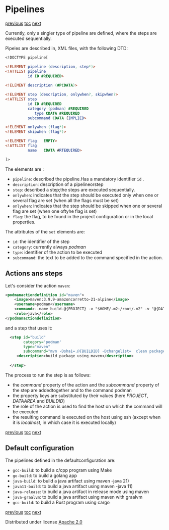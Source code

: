 # Pipelines

[previous](04-images.md)
[toc](_toc.md)
[next](06-projects.md)

Currently, only a singler type of pipeline are defined, where the steps are executed sequentially.

Pipeles are described in, XML files, with the following DTD:

```DTD
<!DOCTYPE pipeline[

<!ELEMENT pipeline (description, step*)>
<!ATTLIST pipeline
          id ID #REQUIRED>
          
<!ELEMENT description (#PCDATA)>

<!ELEMENT step (description, onlywhen?, skipwhen?>
<!ATTLIST step
          id ID #REQUIRED
          category (podman) #REQUIRED
        	 type CDATA #REQUIRED
          subcommand CDATA {IMPLIED>

<!ELEMENT onlywhen (flag*)>
<!ELEMENT skipwhen (flag*)>

<!ELEMENT flag   EMPTY>
<!ATTLIST flag
          name   CDATA #RTEQUIRED>   

]>

```

The elements are :

- `pipeline`: described the pipeline.Has a mandatory identifier `id` .
- `description`: description of a pipelineorstep
- `step`: described a step;the steps are executed sequentially.
- `onlywhen`: indicates that the step should be executed only when one or several flag are set (when all the flags must be set)
- `onlywhen`: indicates that the step should be skipped when one or several flag are set (when one oftyhe flag is set)
- `flag`: the flag, to be found in the project configuration or in the local properties.

The attributes of the `set` elements are:

- `id`: the identifier of the step
- `category`: currently always *podman*
- `type`: identifier of the action to be executed
- `subcommand`: the text to be added to the command specified in the action.

## Actions ans steps

Let's consider the action `maven`:

```xml
<podmanactiondefinition id="maven">
    <image>maven:3.9.9-amazoncorretto-21-alpine</image>
    <username>podman</username>
    <command>--name build-@{PROJECT} -v "$HOME/.m2:/root/.m2" -v "@{DATAAREA}/PROJECT}":/usr/src/@{PROJECT} -w /usr/src/@{PROJECT} maven:3.9.9-amazoncorretto-21-alpine</command>
    <role>java</role>
</podmanactiondefinition>
```

and a step that uses it:

```xml
  <step id="build" 
        category='podman'
        type="maven"
        subcommand="mvn -Dsha1=.@{BUILDID} -Dchangelist=  clean package">
     <description>build package using maven</description>
  
  </step>
```

The process to run the step is as follows:

- the *command* property of the action and the *subcommand* property of the step are addedtogether and to the command podman
- the property keys are substituted by their values (here *PROJECT*, *DATAAREA* and *BUILDID*)
- the role of the action is used to find the host on which the command will be executed
- the resulting command is executed on the host using ssh (axcept when it is *localhost*, in which case it is executed locally)


[previous](04-images.m)
[toc](_toc.md)
[next](06-projects.md)


## Default configuration

The pipelines defined in the defaultconfiguration are:

- `gcc-build`: to build a c/cpp program using Make
- `go-build`: to build a golang app
- `java-build`: to build a java artifact using maven -java 21)
- `java11-build`: to build a java artifact using maven -java 11)
- `java-release`: to build a java artifact in release mode using maven
- `java-graalvm`: to build a java artifact using maven with graalvm
- `gcc-build`: to build a Rust program using cargo


[previous](04-images.m)
[toc](_toc.md)
[next](06-projects.md)


Distributed under license [Apache 2.0](http://www.apache.org/licenses/LICENSE-2.0)

